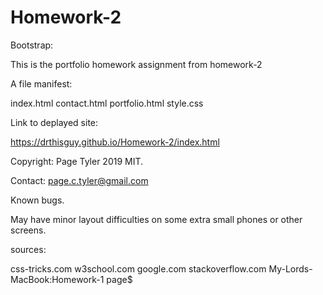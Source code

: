 # Homework-2
Bootstrap:

This is the portfolio homework assignment from homework-2

A file manifest:

index.html
contact.html
portfolio.html
style.css

Link to deplayed site:

https://drthisguy.github.io/Homework-2/index.html

Copyright:  Page Tyler 2019  MIT.

Contact:  page.c.tyler@gmail.com

Known bugs.
 
May have minor layout difficulties on some extra small phones or other screens.

sources:

css-tricks.com
w3school.com
google.com
stackoverflow.com
My-Lords-MacBook:Homework-1 page$ 

